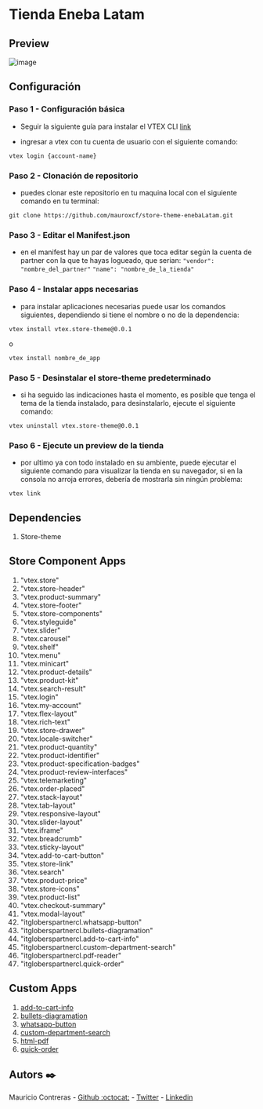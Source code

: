 # Tienda Eneba Latam

## Preview

![image](https://user-images.githubusercontent.com/66022141/209351550-a1f116a7-8944-4134-aad7-173f489335cd.png)

## Configuración

### Paso 1 - Configuración básica

- Seguir la siguiente guía para instalar el VTEX CLI [link](https://developers.vtex.com/vtex-developer-docs/docs/vtex-io-documentation-vtex-io-cli-install)

- ingresar a vtex con tu cuenta de usuario con el siguiente comando:

```
vtex login {account-name}
```

### Paso 2 - Clonación de repositorio

- puedes clonar este repositorio en tu maquina local con el siguiente comando en tu terminal:

```
git clone https://github.com/mauroxcf/store-theme-enebaLatam.git
```

### Paso 3 - Editar el Manifest.json

- en el manifest hay un par de valores que toca editar según la cuenta de partner con la que te hayas logueado, que serian:
  `"vendor": "nombre_del_partner"`
  `"name": "nombre_de_la_tienda"`

### Paso 4 - Instalar apps necesarias

- para instalar aplicaciones necesarias puede usar los comandos siguientes, dependiendo si tiene el nombre o no de la dependencia:

```
vtex install vtex.store-theme@0.0.1
```

o

```
vtex install nombre_de_app
```

### Paso 5 - Desinstalar el store-theme predeterminado

- si ha seguido las indicaciones hasta el momento, es posible que tenga el tema de la tienda instalado, para desinstalarlo, ejecute el siguiente comando:

```
vtex uninstall vtex.store-theme@0.0.1
```

### Paso 6 - Ejecute un preview de la tienda

- por ultimo ya con todo instalado en su ambiente, puede ejecutar el siguiente comando para visualizar la tienda en su navegador, si en la consola no arroja errores, debería de mostrarla sin ningún problema:

```
vtex link
```

## Dependencies

1. Store-theme

## Store Component Apps

1. "vtex.store"
2. "vtex.store-header"
3. "vtex.product-summary"
4. "vtex.store-footer"
5. "vtex.store-components"
6. "vtex.styleguide"
7. "vtex.slider"
8. "vtex.carousel"
9. "vtex.shelf"
10. "vtex.menu"
11. "vtex.minicart"
12. "vtex.product-details"
13. "vtex.product-kit"
14. "vtex.search-result"
15. "vtex.login"
16. "vtex.my-account"
17. "vtex.flex-layout"
18. "vtex.rich-text"
19. "vtex.store-drawer"
20. "vtex.locale-switcher"
21. "vtex.product-quantity"
22. "vtex.product-identifier"
23. "vtex.product-specification-badges"
24. "vtex.product-review-interfaces"
25. "vtex.telemarketing"
26. "vtex.order-placed"
27. "vtex.stack-layout"
28. "vtex.tab-layout"
29. "vtex.responsive-layout"
30. "vtex.slider-layout"
31. "vtex.iframe"
32. "vtex.breadcrumb"
33. "vtex.sticky-layout"
34. "vtex.add-to-cart-button"
35. "vtex.store-link"
36. "vtex.search"
37. "vtex.product-price"
38. "vtex.store-icons"
39. "vtex.product-list"
40. "vtex.checkout-summary"
41. "vtex.modal-layout"
42. "itgloberspartnercl.whatsapp-button"
43. "itgloberspartnercl.bullets-diagramation"
44. "itgloberspartnercl.add-to-cart-info"
45. "itgloberspartnercl.custom-department-search"
46. "itgloberspartnercl.pdf-reader"
47. "itgloberspartnercl.quick-order"

## Custom Apps

1. [add-to-cart-info](https://github.com/mauroxcf/itgloberspartnercl-add-to-cart-info)
2. [bullets-diagramation](https://github.com/mauroxcf/itgloberspartnercl-bullets-diagramation)
3. [whatsapp-button](https://github.com/mauroxcf/itgloberspartnercl-whatsapp-button)
4. [custom-department-search](https://github.com/mauroxcf/itgloberspartnercl-custom-department-search)
5. [html-pdf](https://github.com/mauroxcf/itgloberspartnercl-html-pdf)
6. [quick-order](https://github.com/mauroxcf/itgloberspartnercl-quick-order)

## Autors ✒️

Mauricio Contreras - [Github :octocat:](https://github.com/mauroxcf) - [Twitter](https://twitter.com/MauroJCF) - [Linkedin](https://www.linkedin.com/in/mauricio-contrerasf/)
